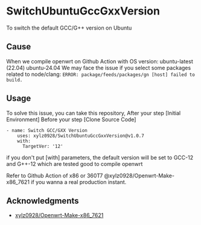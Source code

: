 # SwitchUbuntuGccGxxVersion
To switch the default GCC/G++ version on Ubuntu

## Cause
When we compile openwrt on Github Action with OS version:
    ubuntu-latest    (22.04)
    ubuntu-24.04
We may face the issue if you select some packages related to node/clang:
`ERROR: package/feeds/packages/gn [host] failed to build.`

## Usage
To solve this issue, you can take this repository,
  After your step [Initial Environment]
  Before your step [Clone Source Code]
```
- name: Switch GCC/GXX Version
    uses: xylz0928/SwitchUbuntuGccGxxVersion@v1.0.7
    with:
      TargetVer: '12'
```
  if you don't put [with] parameters, the default version will be set to GCC-12 and G++-12 which are tested good to compile openwrt

  Refer to Github Action of x86 or 360T7 @xylz0928/Openwrt-Make-x86_7621 if you wanna a real production instant.

## Acknowledgments
  - [xylz0928/Openwrt-Make-x86_7621](https://github.com/xylz0928/Openwrt-Make-x86_7621)
